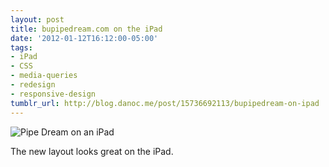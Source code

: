 ```yaml
---
layout: post
title: bupipedream.com on the iPad
date: '2012-01-12T16:12:00-05:00'
tags:
- iPad
- CSS
- media-queries
- redesign
- responsive-design
tumblr_url: http://blog.danoc.me/post/15736692113/bupipedream-on-ipad
---
```


![Pipe Dream on an iPad](/img/posts/pd-ipad.png)

The new layout looks great on the iPad.

